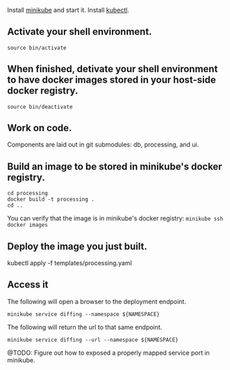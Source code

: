 
Install [minikube](https://github.com/kubernetes/minikube) and start it.
Install [kubectl](https://kubernetes.io/docs/tasks/tools/install-kubectl/).


## Activate your shell environment.
``source bin/activate``

## When finished, detivate your shell environment to have docker images stored in your host-side docker registry.
``source bin/deactivate``

## Work on code.
Components are laid out in git submodules: db, processing, and ui.

## Build an image to be stored in minikube's docker registry.
```
cd processing
docker build -t processing .
cd ..
```

You can verify that the image is in minikube's docker registry:
``minikube ssh docker images``


## Deploy the image you just built.
kubectl apply -f templates/processing.yaml

## Access it

The following will open a browser to the deployment endpoint.
```
minikube service diffing --namespace ${NAMESPACE}
```

The following will return the url to that same endpoint.
```
minikube service diffing --url --namespace ${NAMESPACE}
```

@TODO: Figure out how to exposed a properly mapped service port in minikube.
